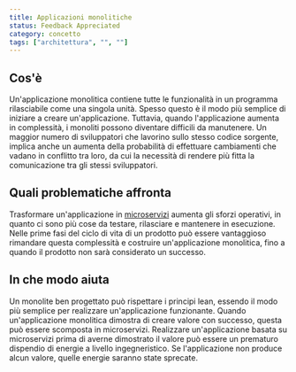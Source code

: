 ```yaml
---
title: Applicazioni monolitiche
status: Feedback Appreciated
category: concetto
tags: ["architettura", "", ""]
---
```


## Cos'è

Un'applicazione monolitica contiene tutte le funzionalità in un programma rilasciabile come una singola unità. Spesso questo è il modo più semplice di iniziare a creare un'applicazione. Tuttavia, quando l'applicazione aumenta in complessità, i monoliti possono diventare difficili da manutenere. Un maggior numero di sviluppatori che lavorino sullo stesso codice sorgente, implica  anche un aumenta della probabilità di effettuare cambiamenti che vadano in conflitto tra loro, da cui la necessità di rendere più fitta la comunicazione tra gli stessi sviluppatori.

## Quali problematiche affronta

Trasformare un'applicazione in [microservizi](/it/microservices/) aumenta gli sforzi operativi, in quanto ci sono più cose da testare, rilasciare e mantenere in esecuzione. Nelle prime fasi del ciclo di vita di un prodotto può essere vantaggioso rimandare questa complessità e costruire un'applicazione monolitica, fino a quando il prodotto non sarà considerato un successo.

## In che modo aiuta

Un monolite ben progettato può rispettare i principi lean, essendo il modo più semplice per realizzare un'applicazione funzionante. Quando un'applicazione monolitica dimostra di creare valore con successo, questa può essere scomposta in microservizi. Realizzare un'applicazione basata su microservizi prima di averne dimostrato il valore può essere un prematuro dispendio di energie a livello ingegneristico. Se l'applicazione non produce alcun valore, quelle energie saranno state sprecate.
